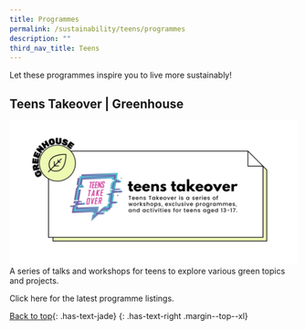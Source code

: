 ```yaml
---
title: Programmes
permalink: /sustainability/teens/programmes
description: ""
third_nav_title: Teens
---
```


Let these programmes inspire you to live more sustainably!

## **Teens Takeover | Greenhouse**
![Alt text for image on Isomer site](/images/sustainability/Sustainability-Teens-Prog-01.jpg)
A series of talks and workshops for teens to explore various green topics and projects. 

Click here for the latest programme listings.

[Back to top](#main-content){: .has-text-jade}
{: .has-text-right .margin--top--xl}